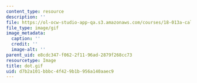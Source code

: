 ```yaml
---
content_type: resource
description: ''
file: https://ol-ocw-studio-app-qa.s3.amazonaws.com/courses/18-013a-calculus-with-applications-spring-2005/d7b2a101bbbc4f429b1b956a140aaec9_dot.gif
file_type: image/gif
image_metadata:
  caption: ''
  credit: ''
  image-alt: ''
parent_uid: e8cdc347-f062-2f11-96ad-2879f268cc73
resourcetype: Image
title: dot.gif
uid: d7b2a101-bbbc-4f42-9b1b-956a140aaec9
---
```

